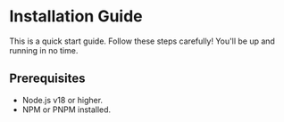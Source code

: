 # Installation Guide

This is a quick start guide. Follow these steps carefully! You'll be up and running in no time.

## Prerequisites

- Node.js v18 or higher.
- NPM or PNPM installed.
